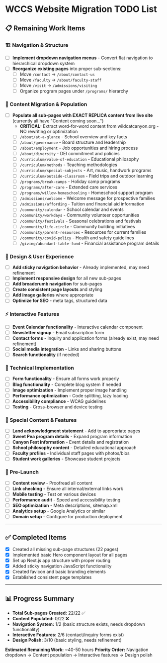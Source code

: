 # WCCS Website Migration TODO List

## 📋 Remaining Work Items

### 🏗️ Navigation & Structure
- [ ] **Implement dropdown navigation menus** - Convert flat navigation to hierarchical dropdown system
- [ ] **Reorganize existing pages** into proper sub-sections:
  - [ ] Move `/contact` → `/about/contact-us`  
  - [ ] Move `/faculty` → `/about/faculty-staff`
  - [ ] Move `/visit` → `/admissions/visiting`
  - [ ] Organize program pages under `/programs/` hierarchy

### 📝 Content Migration & Population
- [ ] **Populate all sub-pages with EXACT REPLICA content from live site** (currently all have "Content coming soon...")
  - **CRITICAL:** Extract word-for-word content from wildcatcanyon.org - NO rewriting or optimization
  - [ ] `/about/at-a-glance` - School overview and key facts
  - [ ] `/about/governance` - Board structure and leadership
  - [ ] `/about/employment` - Job opportunities and hiring process
  - [ ] `/about/diversity` - DEI commitment and policies
  - [ ] `/curriculum/value-of-education` - Educational philosophy
  - [ ] `/curriculum/methods` - Teaching methodologies
  - [ ] `/curriculum/special-subjects` - Art, music, handwork programs
  - [ ] `/curriculum/outside-classroom` - Field trips and outdoor learning
  - [ ] `/programs/break-camps` - Holiday camp programs
  - [ ] `/programs/after-care` - Extended care services
  - [ ] `/programs/willow-homeschooling` - Homeschool support program
  - [ ] `/admissions/welcome` - Welcome message for prospective families
  - [ ] `/admissions/affording` - Tuition and financial aid information
  - [ ] `/community/calendar` - School calendar and events
  - [ ] `/community/workdays` - Community volunteer opportunities
  - [ ] `/community/festivals` - Seasonal celebrations and festivals
  - [ ] `/community/life-circle` - Community building initiatives
  - [ ] `/community/parent-resources` - Resources for current families
  - [ ] `/community/covid-policy` - Health and safety guidelines
  - [ ] `/giving/abundant-table-fund` - Financial assistance program details

### 🎨 Design & User Experience
- [ ] **Add sticky navigation behavior** - Already implemented, may need refinement
- [ ] **Implement responsive design** for all new sub-pages
- [ ] **Add breadcrumb navigation** for sub-pages
- [ ] **Create consistent page layouts** and styling
- [ ] **Add image galleries** where appropriate
- [ ] **Optimize for SEO** - meta tags, structured data

### ⚡ Interactive Features
- [ ] **Event Calendar functionality** - Interactive calendar component
- [ ] **Newsletter signup** - Email subscription form
- [ ] **Contact forms** - Inquiry and application forms (already exist, may need refinement)
- [ ] **Social media integration** - Links and sharing buttons
- [ ] **Search functionality** (if needed)

### 📱 Technical Implementation  
- [ ] **Form functionality** - Ensure all forms work properly
- [ ] **Blog functionality** - Complete blog system if needed
- [ ] **Image optimization** - Implement proper image handling
- [ ] **Performance optimization** - Code splitting, lazy loading
- [ ] **Accessibility compliance** - WCAG guidelines
- [ ] **Testing** - Cross-browser and device testing

### 🎯 Special Content & Features
- [ ] **Land acknowledgment statement** - Add to appropriate pages
- [ ] **Sweet Pea program details** - Expand program information
- [ ] **Canyon Fest information** - Event details and registration
- [ ] **School philosophy content** - Detailed educational approach
- [ ] **Faculty profiles** - Individual staff pages with photos/bios
- [ ] **Student work galleries** - Showcase student projects

### 🚀 Pre-Launch
- [ ] **Content review** - Proofread all content
- [ ] **Link checking** - Ensure all internal/external links work  
- [ ] **Mobile testing** - Test on various devices
- [ ] **Performance audit** - Speed and accessibility testing
- [ ] **SEO optimization** - Meta descriptions, sitemap.xml
- [ ] **Analytics setup** - Google Analytics or similar
- [ ] **Domain setup** - Configure for production deployment

---

## ✅ Completed Items
- [x] Created all missing sub-page structures (22 pages)
- [x] Implemented basic Hero component layout for all pages
- [x] Set up Next.js app structure with proper routing
- [x] Added sticky navigation JavaScript functionality
- [x] Created favicon and basic branding elements
- [x] Established consistent page templates

---

## 📊 Progress Summary
- **Total Sub-pages Created:** 22/22 ✅
- **Content Populated:** 0/22 ❌  
- **Navigation System:** 1/2 (basic structure exists, needs dropdown functionality)
- **Interactive Features:** 2/6 (contact/inquiry forms exist)
- **Design Polish:** 3/10 (basic styling, needs refinement)

**Estimated Remaining Work:** ~40-50 hours
**Priority Order:** Navigation dropdown → Content population → Interactive features → Design polish